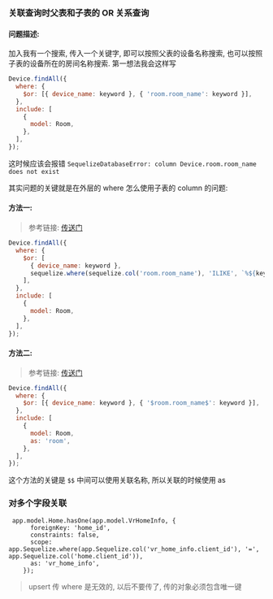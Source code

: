 ### 关联查询时父表和子表的 OR 关系查询

#### 问题描述:

加入我有一个搜索, 传入一个关键字, 即可以按照父表的设备名称搜索, 也可以按照子表的设备所在的房间名称搜索.
第一想法我会这样写

```javascript
Device.findAll({
  where: {
    $or: [{ device_name: keyword }, { 'room.room_name': keyword }],
  },
  include: [
    {
      model: Room,
    },
  ],
});
```

这时候应该会报错
`SequelizeDatabaseError: column Device.room.room_name does not exist`

其实问题的关键就是在外层的 where 怎么使用子表的 column 的问题:

#### 方法一:

> 参考链接: [传送门](https://github.com/sequelize/sequelize/issues/3527)

```js
Device.findAll({
  where: {
    $or: [
      { device_name: keyword },
      sequelize.where(sequelize.col('room.room_name'), 'ILIKE', `%${keyword}%`),
    ],
  },
  include: [
    {
      model: Room,
    },
  ],
});
```

#### 方法二:

> 参考链接: [传送门](https://github.com/sequelize/sequelize/issues/3095)

```javascript
Device.findAll({
  where: {
    $or: [{ device_name: keyword }, { '$room.room_name$': keyword }],
  },
  include: [
    {
      model: Room,
      as: 'room',
    },
  ],
});
```

这个方法的关键是 `$$` 中间可以使用关联名称, 所以关联的时候使用 as

### 对多个字段关联

```
 app.model.Home.hasOne(app.model.VrHomeInfo, {
      foreignKey: 'home_id',
      constraints: false,
      scope: app.Sequelize.where(app.Sequelize.col('vr_home_info.client_id'), '=', app.Sequelize.col('home.client_id')),
      as: 'vr_home_info',
    });
```

> upsert 传 where 是无效的, 以后不要传了, 传的对象必须包含唯一键

